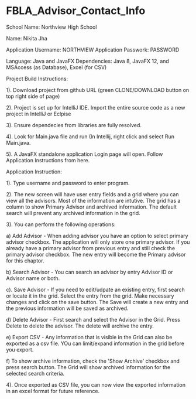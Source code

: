 # FBLA_Advisor_Contact_Info

School Name: Northview High School

Name: Nikita Jha

Application Username: NORTHVIEW
Application Passwork: PASSWORD

Language: Java and JavaFX
Dependencies: Java 8, JavaFX 12, and MSAccess (as Database), Excel (for CSV)

Project Build Instructions: 

1). Download project from github URL (green CLONE/DOWNLOAD button on top right side of page) 

2). Project is set up for IntelliJ IDE. Import the entire source code as a new project in IntelliJ or Eclpise 

3). Ensure dependecies from libraries are fully resolved. 

4). Look for Main.java file and run (In Intellij, right click and select Run Main.java.

5). A JavaFX standalone application Login page will open. Follow Application Instructions from here.


Application Instruction: 

1). Type username and password to enter program.

2). The new screen will have user entry fields and a grid where you can view all the advisors. Most of the information are intutive.
  The grid has a column to show Primary Advisor and archived information. The default search will prevent any archived information in 
  the grid.
  
3). You can perform the following operations:

  a) Add Advisor - When adding advisor you have an option to select primary advisor checkbox. The application will only store one
primary advisor. If you already have a primary advisor from previous entry and still check the primary advisor checkbox. The new entry will become the Primary advisor for this chaptor.
    
  b) Search Advisor - You can search an advisor by entry Advisor ID or Advisor name or both. 
    
  c). Save Advisor - If you need to edit/udpate an existing entry, first search or locate it in the grid. Select the entry from the grid.
Make necessary changes and click on the save button. The Save will create a new entry and the previous information will be saved as 
archived.
    
  d) Delete Advisor - First search and select the Advisor in the Grid. Press Delete to delete the advisor. The delete will archive the     entry.
    
  e) Export CSV - Any information that is visible in the Grid can also be exported as a csv file. YOu can limit/expand information in 
the grid before you export.
    
  f) To show archive information, check the 'Show Archive' checkbox and press search button. The Grid will show archived information      for the selected search criteria.
    
4). Once exported as CSV file, you can now view the exported information in an excel format for future reference. 

